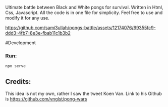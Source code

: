 Ultimate battle between Black and White pongs for survival. Written in Html, Css, Javascript. All the code is in one file for simplicity. Feel free to use and modify it for any use.

https://github.com/sami3ullah/pongs-battle/assets/12174076/69355fc9-ddd3-4fb7-8e3e-fbab11c1b3b2

#Development

### Run:
```npx serve```

## Credits:
This idea is not my own, rather I saw the tweet Koen Van. Link to his Github is https://github.com/vnglst/pong-wars
